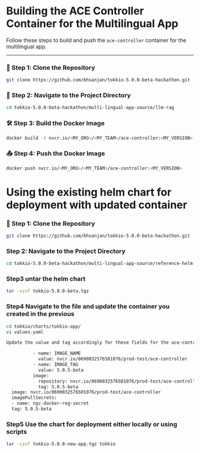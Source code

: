 # Building the ACE Controller Container for the Multilingual App

Follow these steps to build and push the `ace-controller` container for the multilingual app.

---

### 🚀 Step 1: Clone the Repository

```bash
git clone https://github.com/bhsanjan/tokkio-5.0.0-beta-hackathon.git
```

### 📂 Step 2: Navigate to the Project Directory
```bash
cd tokkio-5.0.0-beta-hackathon/multi-lingual-app-source/llm-rag
```

### 🛠️ Step 3: Build the Docker Image
```bash
docker build -t nvcr.io/<MY_ORG>/<MY_TEAM>/ace-controller:<MY_VERSION> .
```

### 📤 Step 4: Push the Docker Image
```bash
docker push nvcr.io/<MY_ORG>/<MY_TEAM>/ace-controller:<MY_VERSION>
```

# Using the existing helm chart for deployment with updated container

### 🚀 Step 1: Clone the Repository
```bash
git clone https://github.com/bhsanjan/tokkio-5.0.0-beta-hackathon.git
```

### Step 2: Navigate to the Project Directory
```bash
cd tokkio-5.0.0-beta-hackathon/multi-lingual-app-source/reference-helm-chart$
```

### Step3 untar the helm chart
```bash
tar -xzvf tokkio-5.0.0-beta.tgz
```

### Step4 Navigate to the file and update the container you created in the previous
```bash
cd tokkio/charts/tokkio-app/
vi values.yaml

Update the value and tag accordingly for these fields for the ace-controller spec

          - name: IMAGE_NAME
            value: nvcr.io/0690032576501076/prod-test/ace-controller
          - name: IMAGE_TAG
            value: 5.0.5-beta
          image:
            repository: nvcr.io/0690032576501076/prod-test/ace-controller
            tag: 5.0.5-beta
  image: nvcr.io/0690032576501076/prod-test/ace-controller
  imagePullSecrets:
  - name: ngc-docker-reg-secret
  tag: 5.0.5-beta
```

### Step5 Use the chart for deployment either locally or using scripts
```bash
tar -czvf tokkio-5.0.0-new-app.tgz tokkio
```